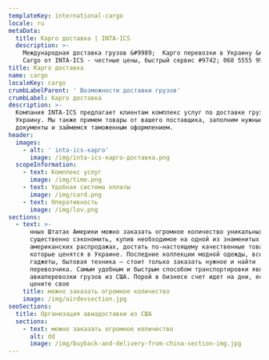 ```yaml
---
templateKey: international-cargo
locale: ru
metaData:
  title: Карго доставка | INTA-ICS
  description: >-
    Международная доставка грузов &#9989;  Карго перевозки в Украину &#9989;
    Cargo от INTA-ICS - честные цены, быстрый сервис #9742; 068 5555 99
title: Карго доставка
name: cargo
localeKey: cargo
crumbLabelParent: ' Возможности доставки грузов'
crumbLabel: Карго доставка
description: >-
  Компания INTA-ICS предлагает клиентам комплекс услуг по доставке грузов в
  Украину. Мы также примем товары от вашего поставщика, заполним нужные
  документы и займемся таможенным оформлением.
header:
  images:
    - alt: ' inta-ics-карго'
      image: /img/inta-ics-карго-доставка.png
  scopeInformation:
    - text: Комплекс услуг
      image: /img/time.png
    - text: Удобная система оплаты
      image: /img/card.png
    - text: Оперативность
      image: /img/lov.png
sections:
  - text: >-
      нных Штатах Америки можно заказать огромное количество уникальных товаров,
      существенно сэкономить, купив необходимое на одной из знаменитых
      американских распродажах, достать по-настоящему качественные товары,
      которые ценятся в Украине. Последние коллекции модной одежды, всевозможные
      гаджеты, бытовая техника — стоит только заказать нужное и найти
      перевозчика. Самым удобным и быстрым способом транспортировки являются
      авиаперевозки грузов из США. Порой в бизнесе счет идет на дни, если вы
      цените свое
    title: можно заказать огромное количество
    image: /img/airdevsection.jpg
seoSections:
  title: Организация авиадоставки из США
  sections:
    - text: можно заказать огромное количество
      alt: dd
      image: /img/buyback-and-delivery-from-china-section-img.jpg
---
```

